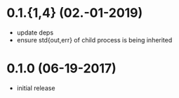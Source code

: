 # 0.1.{1,4} (02.-01-2019)

* update deps
* ensure std{out,err} of child process is being inherited

# 0.1.0 (06-19-2017)

* initial release
